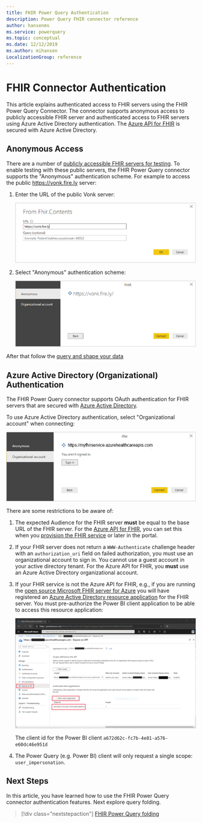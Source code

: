 ```yaml
---
title: FHIR Power Query Authentication
description: Power Query FHIR connector reference
author: hansenms
ms.service: powerquery
ms.topic: conceptual
ms.date: 12/12/2019
ms.author: mihansen
LocalizationGroup: reference
---
```


# FHIR Connector Authentication

This article explains authenticated access to FHIR servers using the FHIR Power Query Connector. The connector supports anonymous access to publicly accessible FHIR server and authenticated access to FHIR servers using Azure Active Directory authentication. The [Azure API for FHIR](https://docs.microsoft.com/azure/healthcare-apis) is secured with Azure Active Directory.

## Anonymous Access

There are a number of [publicly accessible FHIR servers for testing](https://wiki.hl7.org/index.php?title=Publicly_Available_FHIR_Servers_for_testing). To enable testing with these public servers, the FHIR Power Query connector supports the "Anonymous" authentication scheme. For example to access the public https://vonk.fire.ly server:

1. Enter the URL of the public Vonk server:

    ![Access public Vonk server](FHIR-Access-Vonk.png)

1. Select "Anonymous" authentication scheme:

    ![Vonk anonymous authentication](FHIR-Access-Vonk-Anonymous.png)

After that follow the [query and shape your data](FHIR.md)

## Azure Active Directory (Organizational) Authentication

The FHIR Power Query connector supports OAuth authentication for FHIR servers that are secured with [Azure Active Directory](https://azure.microsoft.com/services/active-directory/). 

To use Azure Active Directory authentication, select "Organizational account" when connecting:

![FHIR Sign In](FHIR-Sign-In.png)

There are some restrictions to be aware of:

1. The expected Audience for the FHIR server **must** be equal to the base URL of the FHIR server. For the [Azure API for FHIR](https://docs.microsoft.com/azure/healthcare-apis/), you can set this when you [provision the FHIR service](https://docs.microsoft.com/azure/healthcare-apis/fhir-paas-portal-quickstart#additional-settings) or later in the portal.

1. If your FHIR server does not return a `WWW-Authenticate` challenge header with an `authorization_uri` field on failed authorization, you must use an organizational account to sign in. You cannot use a guest account in your active directory tenant. For the Azure API for FHIR, you **must** use an Azure Active Directory organizational account.

1. If your FHIR service is not the Azure API for FHIR, e.g., if you are running the [open source Microsoft FHIR server for Azure](https://github.com/Microsoft/fhir-server) you will have registered an [Azure Active Directory resource application](https://docs.microsoft.com/azure/healthcare-apis/register-resource-azure-ad-client-app) for the FHIR server. You must pre-authorize the Power BI client application to be able to access this resource application:

    ![Pre Authorize Power BI](FHIR-PreAuthorize-PowerBI.png)

    The client id for the Power BI client `a672d62c-fc7b-4e81-a576-e60dc46e951d`

1. The Power Query (e.g. Power BI) client will only request a single scope: `user_impersonation`.

## Next Steps

In this article, you have learned how to use the FHIR Power Query connector authentication features. Next explore query folding.

>[!div class="nextstepaction"]
>[FHIR Power Query folding](FHIR-QueryFoldingOverview.md)